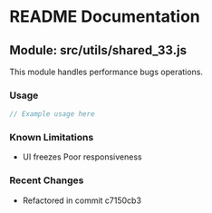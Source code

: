 # README Documentation

## Module: src/utils/shared_33.js

This module handles performance bugs operations.

### Usage

```java
// Example usage here
```

### Known Limitations

- UI freezes Poor responsiveness

### Recent Changes

- Refactored in commit c7150cb3
